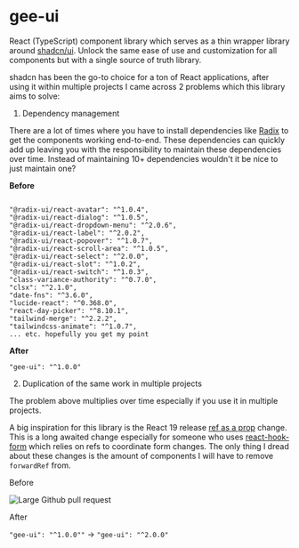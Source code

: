 # gee-ui

React (TypeScript) component library which serves as a thin wrapper library around [shadcn/ui](https://ui.shadcn.com/). Unlock the same ease of use and customization for all components but with a single source of truth library.

shadcn has been the go-to choice for a ton of React applications, after using it within multiple projects I came across 2 problems which this library aims to solve:

1. Dependency management

There are a lot of times where you have to install dependencies like [Radix](https://www.radix-ui.com/) to get the components working end-to-end. These dependencies can quickly add up leaving you with the responsibility to maintain these dependencies over time. Instead of maintaining 10+ dependencies wouldn't it be nice to just maintain one?

**Before**

```

"@radix-ui/react-avatar": "^1.0.4",
"@radix-ui/react-dialog": "^1.0.5",
"@radix-ui/react-dropdown-menu": "^2.0.6",
"@radix-ui/react-label": "^2.0.2",
"@radix-ui/react-popover": "^1.0.7",
"@radix-ui/react-scroll-area": "^1.0.5",
"@radix-ui/react-select": "^2.0.0",
"@radix-ui/react-slot": "^1.0.2",
"@radix-ui/react-switch": "^1.0.3",
"class-variance-authority": "^0.7.0",
"clsx": "^2.1.0",
"date-fns": "^3.6.0",
"lucide-react": "^0.368.0",
"react-day-picker": "^8.10.1",
"tailwind-merge": "^2.2.2",
"tailwindcss-animate": "^1.0.7",
... etc. hopefully you get my point

```

**After**

```
"gee-ui": "^1.0.0"
```

2. Duplication of the same work in multiple projects

The problem above multiplies over time especially if you use it in multiple projects.

A big inspiration for this library is the React 19 release [ref as a prop](https://react.dev/blog/2024/04/25/react-19#ref-as-a-prop) change. This is a long awaited change especially for someone who uses [react-hook-form](https://react-hook-form.com/) which relies on refs to coordinate form changes. The only thing I dread about these changes is the amount of components I will have to remove `forwardRef` from.

Before

![Large Github pull request](https://res.cloudinary.com/michaelgee/image/upload/v1716049756/Screenshot_2024-05-18_at_12.29.00_PM_q8pf9h.png)

After

`"gee-ui": "^1.0.0""` -> `"gee-ui": "^2.0.0"`
